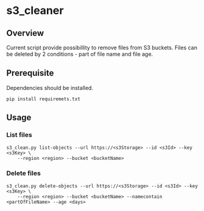 # s3_cleaner
## Overview
Current script provide possibillity to remove files from S3 buckets.
Files can be deleted by 2 conditions - part of file name and file age.

## Prerequisite
Dependencies should be installed.
```shell
pip install requiremets.txt
```

## Usage
### List files
```shell
s3_clean.py list-objects --url https://<s3Storage> --id <s3Id> --key <s3Key> \
    --region <region> --bucket <bucketName>
```

### Delete files
```shell
s3_clean.py delete-objects --url https://<s3Storage> --id <s3Id> --key <s3Key> \
    --region <region> --bucket <bucketName> --namecontain <partOfFileName> --age <days>
```
